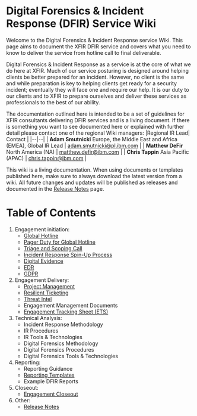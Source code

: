 
# Digital Forensics & Incident Response (DFIR) Service Wiki

Welcome to the Digital Forensics & Incident Response service Wiki. This page aims to document the XFIR DFIR service and covers what you need to know to deliver the service from hotline call to final deliverable. 

Digital Forensics & Incident Response as a service is at the core of what we do here at XFIR. Much of our service posturing is designed around helping clients be better prepared for an incident. However, no client is the same and while preparation is key to helping clients get ready for a security incident; eventually they will face one and require our help. It is our duty to our clients and to XFIR to prepare ourselves and deliver these services as professionals to the best of our ability.

The documentation outlined here is intended to be a set of guidelines for XFIR consultants delivering DFIR services and is a living document. If there is something you want to see documented here or explained with further detail please contact one of the regional Wiki managers:
|Regional IR Lead| Contact  |
|--|--|
| **Adam Smutnicki** Europe, the Middle East and Africa (EMEA), Global IR Lead | adam.smutnicki@pl.ibm.com |
| **Matthew DeFir** North America (NA) | matthew.defir@ibm.com |
| **Chris Tappin** Asia Pacific (APAC) | chris.tappin@ibm.com |


This wiki is a living documentation. When using documents or templates published here, make sure to always download the latest version from a wiki. All future changes and updates will be published as releases and documented in the [Release Notes](DFIR-Release-Notes.md) page.


# Table of Contents

1. Engagement initiation:
	- [Global Hotline](DFIR-Hotline.md)
	- [Pager Duty for Global Hotline](DFIR-PagerDuty.md)
	- [Triage and Scoping Call](DFIR-Triage-Scoping.md)
	- [Incident Response Spin-Up Process](DFIR-SpinUp.md)
	- [Digital Evidence](DFIR-Digital-Evidence.md)
	- [EDR](DFIR-EDR.md)
	- [GDPR](DFIR-GDPR.md)
4. Engagement Delivery:
	- [Project Management](DFIR-Project-Management.md)
	- [Resilient Ticketing](DFIR-Resilient.md)
	- [Threat Intel](DFIR-Threat-Intel.md)
	- Engagement Management Documents
	- [Engagement Tracking Sheet (ETS)](DFIR-ETS.md)
3. Technical Analysis:
	- Incident Response Methodology
	- IR Procedures
	- IR Tools & Technologies
	- Digital Forensics Methodology
	- Digital Forensics Procedures
	- Digital Forensics Tools & Technologies
5. Reporting:
	- Reporting Guidance
	- [Reporting Templates](DFIR-Reporting-Templates.md)
	- Example DFIR Reports
6. Closeout:
	- [Engagement Closeout](DFIR-Engagement-Closeout.md)
7. Other:
	- [Release Notes](DFIR-Release-Notes.md)